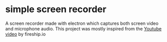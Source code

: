 # simple screen recorder
A screen recorder made with electron which captures both screen video and microphone audio.
This project was mostly inspired from the <a href="https://www.youtube.com/watch?v=3yqDxhR2XxE">Youtube video</a> by fireship.io

